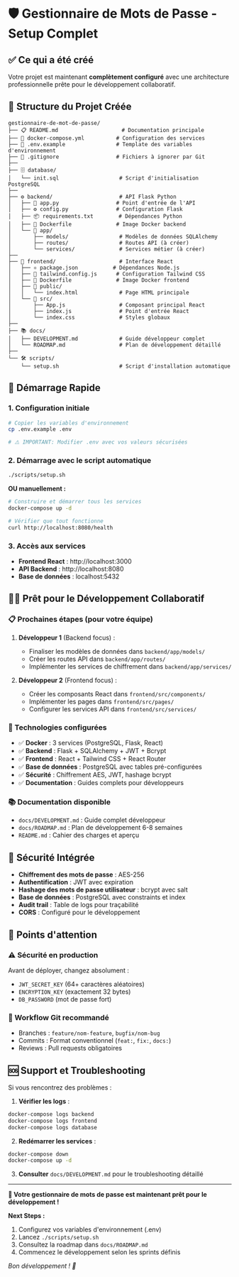 # 🛡️ Gestionnaire de Mots de Passe - Setup Complet

## ✅ Ce qui a été créé

Votre projet est maintenant **complètement configuré** avec une architecture professionnelle prête pour le développement collaboratif.

## 📁 Structure du Projet Créée

```
gestionnaire-de-mot-de-passe/
├── 📋 README.md                    # Documentation principale
├── 🐳 docker-compose.yml          # Configuration des services
├── 🔧 .env.example                # Template des variables d'environnement
├── 📝 .gitignore                  # Fichiers à ignorer par Git
├── 
├── 🗄️ database/
│   └── init.sql                   # Script d'initialisation PostgreSQL
├── 
├── ⚙️ backend/                     # API Flask Python
│   ├── 🐍 app.py                  # Point d'entrée de l'API
│   ├── ⚙️ config.py               # Configuration Flask
│   ├── 📦 requirements.txt        # Dépendances Python
│   ├── 🐳 Dockerfile              # Image Docker backend
│   └── 📁 app/
│       ├── models/                # Modèles de données SQLAlchemy
│       ├── routes/                # Routes API (à créer)
│       └── services/              # Services métier (à créer)
├── 
├── 🎨 frontend/                    # Interface React
│   ├── ⚛️ package.json           # Dépendances Node.js
│   ├── 🎨 tailwind.config.js      # Configuration Tailwind CSS
│   ├── 🐳 Dockerfile              # Image Docker frontend
│   ├── 📁 public/
│   │   └── index.html             # Page HTML principale
│   └── 📁 src/
│       ├── App.js                 # Composant principal React
│       ├── index.js               # Point d'entrée React
│       └── index.css              # Styles globaux
├── 
├── 📚 docs/
│   ├── DEVELOPMENT.md             # Guide développeur complet
│   └── ROADMAP.md                 # Plan de développement détaillé
├── 
└── 🛠️ scripts/
    └── setup.sh                   # Script d'installation automatique
```

## 🚀 Démarrage Rapide

### 1. Configuration initiale
```bash
# Copier les variables d'environnement
cp .env.example .env

# ⚠️ IMPORTANT: Modifier .env avec vos valeurs sécurisées
```

### 2. Démarrage avec le script automatique
```bash
./scripts/setup.sh
```

**OU manuellement :**

```bash
# Construire et démarrer tous les services
docker-compose up -d

# Vérifier que tout fonctionne
curl http://localhost:8080/health
```

### 3. Accès aux services
- **Frontend React** : http://localhost:3000
- **API Backend** : http://localhost:8080
- **Base de données** : localhost:5432

## 🧑‍💻 Prêt pour le Développement Collaboratif

### 📋 Prochaines étapes (pour votre équipe)

1. **Développeur 1** (Backend focus) :
   - Finaliser les modèles de données dans `backend/app/models/`
   - Créer les routes API dans `backend/app/routes/`
   - Implémenter les services de chiffrement dans `backend/app/services/`

2. **Développeur 2** (Frontend focus) :
   - Créer les composants React dans `frontend/src/components/`
   - Implémenter les pages dans `frontend/src/pages/`
   - Configurer les services API dans `frontend/src/services/`

### 🔧 Technologies configurées
- ✅ **Docker** : 3 services (PostgreSQL, Flask, React)
- ✅ **Backend** : Flask + SQLAlchemy + JWT + Bcrypt
- ✅ **Frontend** : React + Tailwind CSS + React Router
- ✅ **Base de données** : PostgreSQL avec tables pré-configurées
- ✅ **Sécurité** : Chiffrement AES, JWT, hashage bcrypt
- ✅ **Documentation** : Guides complets pour développeurs

### 📚 Documentation disponible
- `docs/DEVELOPMENT.md` : Guide complet développeur
- `docs/ROADMAP.md` : Plan de développement 6-8 semaines
- `README.md` : Cahier des charges et aperçu

## 🔐 Sécurité Intégrée

- **Chiffrement des mots de passe** : AES-256
- **Authentification** : JWT avec expiration
- **Hashage des mots de passe utilisateur** : bcrypt avec salt
- **Base de données** : PostgreSQL avec constraints et index
- **Audit trail** : Table de logs pour traçabilité
- **CORS** : Configuré pour le développement

## 🎯 Points d'attention

### ⚠️ Sécurité en production
Avant de déployer, changez absolument :
- `JWT_SECRET_KEY` (64+ caractères aléatoires)
- `ENCRYPTION_KEY` (exactement 32 bytes)
- `DB_PASSWORD` (mot de passe fort)

### 🔄 Workflow Git recommandé
- Branches : `feature/nom-feature`, `bugfix/nom-bug`
- Commits : Format conventionnel (`feat:`, `fix:`, `docs:`)
- Reviews : Pull requests obligatoires

## 🆘 Support et Troubleshooting

Si vous rencontrez des problèmes :

1. **Vérifier les logs** :
```bash
docker-compose logs backend
docker-compose logs frontend  
docker-compose logs database
```

2. **Redémarrer les services** :
```bash
docker-compose down
docker-compose up -d
```

3. **Consulter** `docs/DEVELOPMENT.md` pour le troubleshooting détaillé

---

**🎉 Votre gestionnaire de mots de passe est maintenant prêt pour le développement !**

**Next Steps :**
1. Configurez vos variables d'environnement (.env)
2. Lancez `./scripts/setup.sh`
3. Consultez la roadmap dans `docs/ROADMAP.md`
4. Commencez le développement selon les sprints définis

*Bon développement ! 🚀*